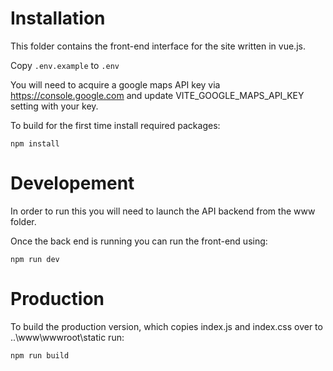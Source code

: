
# Installation

This folder contains the front-end interface for the site written in vue.js.

Copy ```.env.example``` to ```.env```

You will need to acquire a google maps API key via https://console.google.com and update VITE_GOOGLE_MAPS_API_KEY setting with your key.

To build for the first time install required packages:

```npm install```


# Developement

In order to run this you will need to launch the API backend from the www folder.

Once the back end is running you can run the front-end using:

```npm run dev```


# Production

To build the production version, which copies index.js and index.css over to ..\www\wwwroot\static run:

```npm run build```
